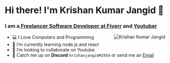 <h1 align="left" id="krishanjangid-title">Hi there! I'm Krishan Kumar Jangid 👋</h1>
<h3>I am a<a href="https://www.fiverr.com/jangidkrishan"> Freelancer Software Developer at Fiverr</a> and <a href=""https://www.youtube.com/channel/UCZLZYguErApKOyRVKXKr8og>Youtuber</h2>
<a href="#krishanjangid-title">
  <img src="https://github-readme-stats.vercel.app/api?username=krishanjangid&theme=github_dark&show_icons=true" alt="Krishan Kumar Jangid" align="right">
  </a>
  
- 💻 I Love Computers and Programming
- 🌱 I’m currently learning node.js and react
- 👯 I’m looking to collaborate on Youtube
- 💬 Catch me up on **Discord** `krishanjangid#1954` or send me an [Email](mailto:krishanjangid516@gmail.com)

  

